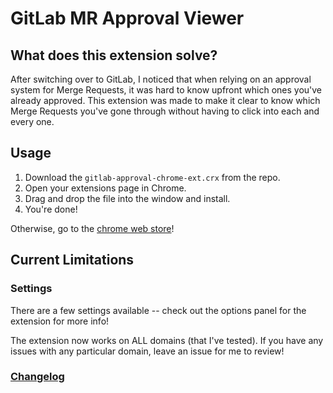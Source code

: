 # GitLab MR Approval Viewer

## What does this extension solve?

After switching over to GitLab, I noticed that when relying on an approval system for Merge Requests, it was hard to know upfront which ones you've already approved. This extension was made to make it clear to know which Merge Requests you've gone through without having to click into each and every one.

## Usage
1. Download the `gitlab-approval-chrome-ext.crx` from the repo.
2. Open your extensions page in Chrome.
3. Drag and drop the file into the window and install.
4. You're done!

Otherwise, go to the [chrome web store](https://chrome.google.com/webstore/detail/gitlab-approvals/pkkmcaoiinhniniafikpmhajlddofikj)!

## Current Limitations

### Settings

There are a few settings available -- check out the options panel for the extension for more info!

The extension now works on ALL domains (that I've tested). If you have any issues with any particular domain, leave an issue for me to review!

### [Changelog](CHANGELOG.md)